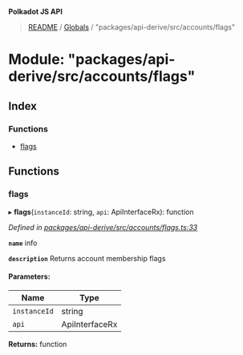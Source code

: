 **Polkadot JS API**

> [README](../README.md) / [Globals](../globals.md) / "packages/api-derive/src/accounts/flags"

# Module: "packages/api-derive/src/accounts/flags"

## Index

### Functions

* [flags](_packages_api_derive_src_accounts_flags_.md#flags)

## Functions

### flags

▸ **flags**(`instanceId`: string, `api`: ApiInterfaceRx): function

*Defined in [packages/api-derive/src/accounts/flags.ts:33](https://github.com/polkadot-js/api/blob/d20228788/packages/api-derive/src/accounts/flags.ts#L33)*

**`name`** info

**`description`** Returns account membership flags

#### Parameters:

Name | Type |
------ | ------ |
`instanceId` | string |
`api` | ApiInterfaceRx |

**Returns:** function
